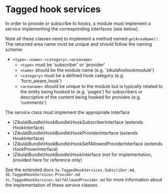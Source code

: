 # Tagged hook services

In order to provide or subscribe to hooks, a module must implement a service implementing the corresponding interfaces (see below).

Note all these classes need to implement a method named `getAreaName()`.
The returned area name must be unique and should follow the naming scheme:

  - `<type>.<name>.<category>.<areaname>`
    - `<type>` must be 'subscriber' or 'provider'
    - `<name>` should be the module name (e.g. 'zikulafoohookmodule')
    - `<category>` must be a defined hook category (e.g. 'form_aware_hook')
    - `<areaname>` should be unique to the module but is typically related to the entity being hooked to (e.g. 'pages')
        for subscribers or descriptive of the content being hooked for provides (e.g. 'comments')

The service class must implement the appropriate Interface

  - \Zikula\Bundle\HookBundle\HookSubscriberInterface (extends HookInterface)
  - \Zikula\Bundle\HookBundle\HookProviderInterface (extends HookInterface)
  - \Zikula\Bundle\HookBundle\HookSelfAllowedProviderInterface (extends HookProverInterface)
  - \Zikula\Bundle\HookBundle\HookInterface (not for implementation, provided here for reference only)

See the extended docs `3a.TaggedHookServices.Subscriber.md`, `3b.TaggedHookServices.Provider.md`
`3c.TaggedHookServices.SelfAllowedProvider.md` for more information about the implementation of these service classes.
